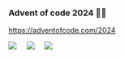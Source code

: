 
### Advent of code 2024 🎅🏼

https://adventofcode.com/2024

![](https://img.shields.io/badge/day%20📅-25-blue) &nbsp;&nbsp;&nbsp; ![](https://img.shields.io/badge/stars%20⭐-29-yellow) &nbsp;&nbsp;&nbsp; ![](https://img.shields.io/badge/days%20completed-13-red)
